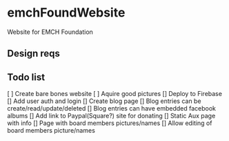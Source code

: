 # emchFoundWebsite
Website for EMCH Foundation

## Design reqs 

## Todo list 
[ ] Create bare bones website 
[ ] Aquire good pictures 
[] Deploy to Firebase
[] Add user auth and login 
[] Create blog page 
[] Blog entries can be create/read/update/deleted
[] Blog entries can have embedded facebook albums
[] Add link to Paypal(Square?) site for donating 
[] Static Aux page with info 
[] Page with board members pictures/names
[] Allow editing of board members picture/names 
